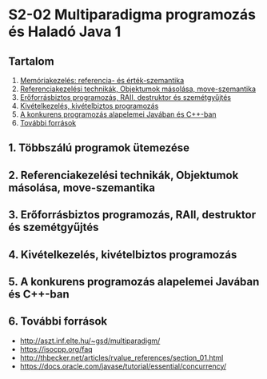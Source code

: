 S2-02 Multiparadigma programozás és Haladó Java 1
=======================================
Tartalom
---------------------------------------

1. [Memóriakezelés: referencia- és érték-szemantika](#chapter01)
2. [Referenciakezelési technikák, Objektumok másolása, move-szemantika](#chapter02)
3. [Erőforrásbiztos programozás, RAII, destruktor és szemétgyűjtés](#chapter03)
4. [Kivételkezelés, kivételbiztos programozás](#chapter04)
5. [A konkurens programozás alapelemei Javában és C++-ban](#chapter05)
6. [További források](#references)

## 1. Többszálú programok ütemezése <a name="chapter01"></a>

## 2. Referenciakezelési technikák, Objektumok másolása, move-szemantika <a name="chapter02"></a>

## 3. Erőforrásbiztos programozás, RAII, destruktor és szemétgyűjtés <a name="chapter03"></a>

## 4. Kivételkezelés, kivételbiztos programozás <a name="chapter04"></a>

## 5. A konkurens programozás alapelemei Javában és C++-ban <a name="chapter05"></a>

## 6. További források <a name="references"></a>

* http://aszt.inf.elte.hu/~gsd/multiparadigm/
* https://isocpp.org/faq
* http://thbecker.net/articles/rvalue_references/section_01.html
* https://docs.oracle.com/javase/tutorial/essential/concurrency/

